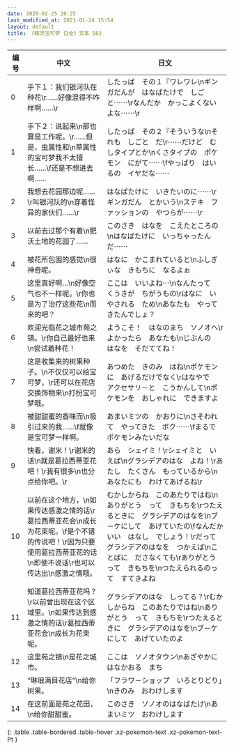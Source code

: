 ```yaml
---
date: 2020-02-25 20:25
last_modified_at: 2021-01-24 15:54
layout: default
title: 《精灵宝可梦 白金》文本 563
---
```

| 编号 | 中文 | 日文 |
| ---- | ---- | ---- |
| 0 | 手下１：我们银河队在种花\r……好像混得不咋样啊……\r | したっぱ　その１『ワレワレ\nギンガだんが　はなばたけで　しごと⋯⋯\rなんだか　かっこよくないよな⋯⋯\r |
| 1 | 手下２：说起来\n那也算是工作呢。\r……但是，虫属性和\n草属性的宝可梦我不太擅长……\f还是不想进去啊…… | したっぱ　その２『そういうな\nそれも　しごと　だ\r⋯⋯だけど　むしタイプとか\nくさタイプの　ポケモン　にがて⋯⋯\fやっぱり　はいるの　イヤだな⋯⋯ |
| 2 | 我想去花园那边呢……\r叫银河队的\n穿着怪异的家伙们……\r | はなばたけに　いきたいのに⋯⋯\rギンガだん　とかいう\nステキ　ファッションの　やつらが⋯⋯\r |
| 3 | 以前去过那个有着\n肥沃土地的花园了…… | このさき　はなを　こえたところの\nはなばたけに　いっちゃったんだ⋯⋯ |
| 4 | 被花所包围的感觉\n很神奇呢。 | はなに　かこまれていると\nふしぎぃな　きもちに　なるよぉ |
| 5 | 这里真好啊…\n好像空气也不一样呢。\r你也是为了治疗这些花\n而来的吧？ | ここは　いいよね⋯\nなんたって　くうきが　ちがうもの\rはなに　いやされる　ため\nあなたも　やってきたんでしょ？ |
| 6 | 欢迎光临花之城市苑之镇。\r你自己最好也来\n尝试着种花！ | ようこそ！　はなのまち　ソノオへ\rよかったら　あなたも\nじぶんの　はなを　そだててね！ |
| 7 | 这是收集来的树果种子。\n不仅仅可以给宝可梦，\r还可以在花店交换饰物来\n打扮宝可梦哦。 | あつめた　きのみ　はね\nポケモンに　あげるだけでなく\rはなやで　アクセサリ－と　こうかんして\nポケモンを　おしゃれに　できますよ |
| 8 | 被甜甜蜜的香味而\n吸引过来的我……\f就像是宝可梦一样啊。 | あまいミツの　かおりに\nさそわれて　やってきた　ボク⋯⋯\fまるで　ポケモンみたいだな |
| 9 | 快看，谢米！\r谢米的话\n就是葛拉西蒂亚花吧！\r我有很多\n也分点给你吧。\r | あら　シェイミ！\rシェイミと　いえば\nグラシデアのはな　よね！\rあたし　たくさん　もっているから\nあなたにも　わけてあげるね\r |
| 10 | 以前在这个地方，\n如果传达感激之情的话\r葛拉西蒂亚花会\n成长为花束呢。\f是个不错的传说吧！\r因为只要使用葛拉西蒂亚花的话\n即使不说话\r也可以传达出\n感激之情哦。 | むかしからね　このあたりではね\nありがとう　って　きもちを\rつたえるときに　グラシデアのはなを\nブ－ケにして　あげていたの\fなんだか　いい　はなし　でしょう！\rだって　グラシデアのはなを　つかえば\nことばに　ださなくても\rありがとう　って　きもちを\nつたえられるのって　すてきよね |
| 11 | 知道葛拉西蒂亚花吗？\r以前曾出现在这个区域里。\n如果传达到感激之情的话\r葛拉西蒂亚花会\n成长为花束呢。 | グラシデアのはな　しってる？\rむかしからね　このあたりではね\nありがとう　って　きもちを\rつたえるときに　グラシデアのはなを\nブ－ケにして　あげていたのよ |
| 12 | 这里苑之镇\n是花之城市。 | ここは　ソノオタウン\nあざやかに　はなかおる　まち |
| 13 | “琳琅满目花店”\n给你树果。 | 「フラワ－ショップ　いろとりどり」\nきのみ　おわけします |
| 14 | 在这前面是苑之花田，\n给你甜甜蜜。 | このさき　ソノオのはなばたけ\nあまいミツ　おわけします |
{: .table .table-bordered .table-hover .xz-pokemon-text .xz-pokemon-text-Pt }